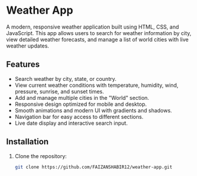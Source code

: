 # Weather App

A modern, responsive weather application built using HTML, CSS, and JavaScript. This app allows users to search for weather information by city, view detailed weather forecasts, and manage a list of world cities with live weather updates.

## Features

- Search weather by city, state, or country.
- View current weather conditions with temperature, humidity, wind, pressure, sunrise, and sunset times.
- Add and manage multiple cities in the "World" section.
- Responsive design optimized for mobile and desktop.
- Smooth animations and modern UI with gradients and shadows.
- Navigation bar for easy access to different sections.
- Live date display and interactive search input.



## Installation

1. Clone the repository:

   ```bash
   git clone https://github.com/FAIZANSHABIR12/weather-app.git
